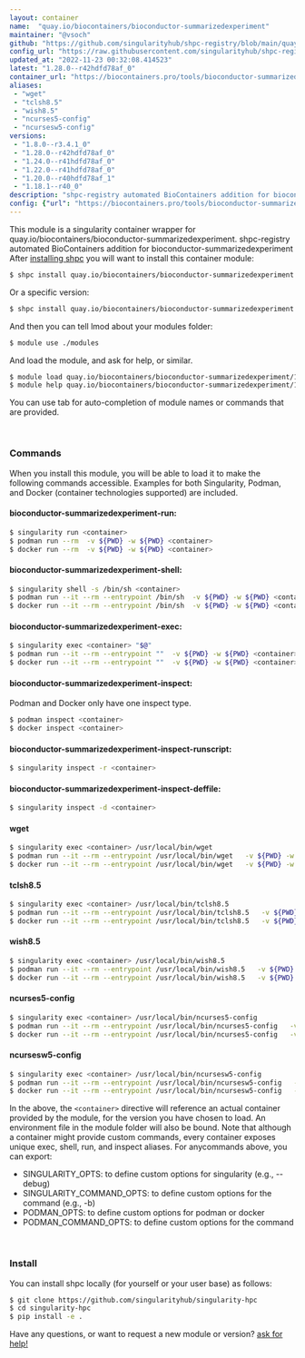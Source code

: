 ```yaml
---
layout: container
name:  "quay.io/biocontainers/bioconductor-summarizedexperiment"
maintainer: "@vsoch"
github: "https://github.com/singularityhub/shpc-registry/blob/main/quay.io/biocontainers/bioconductor-summarizedexperiment/container.yaml"
config_url: "https://raw.githubusercontent.com/singularityhub/shpc-registry/main/quay.io/biocontainers/bioconductor-summarizedexperiment/container.yaml"
updated_at: "2022-11-23 00:32:08.414523"
latest: "1.28.0--r42hdfd78af_0"
container_url: "https://biocontainers.pro/tools/bioconductor-summarizedexperiment"
aliases:
 - "wget"
 - "tclsh8.5"
 - "wish8.5"
 - "ncurses5-config"
 - "ncursesw5-config"
versions:
 - "1.8.0--r3.4.1_0"
 - "1.28.0--r42hdfd78af_0"
 - "1.24.0--r41hdfd78af_0"
 - "1.22.0--r41hdfd78af_0"
 - "1.20.0--r40hdfd78af_1"
 - "1.18.1--r40_0"
description: "shpc-registry automated BioContainers addition for bioconductor-summarizedexperiment"
config: {"url": "https://biocontainers.pro/tools/bioconductor-summarizedexperiment", "maintainer": "@vsoch", "description": "shpc-registry automated BioContainers addition for bioconductor-summarizedexperiment", "latest": {"1.28.0--r42hdfd78af_0": "sha256:e0028e886b4fb6a3ded31d03c8b1c53a4d6df5d9a18ec924c07afd73d16f5b7a"}, "tags": {"1.8.0--r3.4.1_0": "sha256:0ceb18de72349ab17795421b8a9e020700e8b86d8a64d1eb338d3c79dc9016b4", "1.28.0--r42hdfd78af_0": "sha256:e0028e886b4fb6a3ded31d03c8b1c53a4d6df5d9a18ec924c07afd73d16f5b7a", "1.24.0--r41hdfd78af_0": "sha256:d52a5e759c3fd8cfbc50cf8cd3f0afac915785948dd1c3831303e17c262708fa", "1.22.0--r41hdfd78af_0": "sha256:804a217535f76783f48c5eb6ea8afb9c987203f433c6345e7f608c0896cd77e7", "1.20.0--r40hdfd78af_1": "sha256:a5635fb3bc105632dd78f3ce83b413d6fe3c2051ca8dc109a6ae2079d73fd763", "1.18.1--r40_0": "sha256:70c154f9aee9152d9e03c474cd4b5e5eee5856cda5b62c46b10c4ae7932e763d"}, "docker": "quay.io/biocontainers/bioconductor-summarizedexperiment", "aliases": {"wget": "/usr/local/bin/wget", "tclsh8.5": "/usr/local/bin/tclsh8.5", "wish8.5": "/usr/local/bin/wish8.5", "ncurses5-config": "/usr/local/bin/ncurses5-config", "ncursesw5-config": "/usr/local/bin/ncursesw5-config"}}
---
```


This module is a singularity container wrapper for quay.io/biocontainers/bioconductor-summarizedexperiment.
shpc-registry automated BioContainers addition for bioconductor-summarizedexperiment
After [installing shpc](#install) you will want to install this container module:


```bash
$ shpc install quay.io/biocontainers/bioconductor-summarizedexperiment
```

Or a specific version:

```bash
$ shpc install quay.io/biocontainers/bioconductor-summarizedexperiment:1.28.0--r42hdfd78af_0
```

And then you can tell lmod about your modules folder:

```bash
$ module use ./modules
```

And load the module, and ask for help, or similar.

```bash
$ module load quay.io/biocontainers/bioconductor-summarizedexperiment/1.28.0--r42hdfd78af_0
$ module help quay.io/biocontainers/bioconductor-summarizedexperiment/1.28.0--r42hdfd78af_0
```

You can use tab for auto-completion of module names or commands that are provided.

<br>

### Commands

When you install this module, you will be able to load it to make the following commands accessible.
Examples for both Singularity, Podman, and Docker (container technologies supported) are included.

#### bioconductor-summarizedexperiment-run:

```bash
$ singularity run <container>
$ podman run --rm  -v ${PWD} -w ${PWD} <container>
$ docker run --rm  -v ${PWD} -w ${PWD} <container>
```

#### bioconductor-summarizedexperiment-shell:

```bash
$ singularity shell -s /bin/sh <container>
$ podman run --it --rm --entrypoint /bin/sh  -v ${PWD} -w ${PWD} <container>
$ docker run --it --rm --entrypoint /bin/sh  -v ${PWD} -w ${PWD} <container>
```

#### bioconductor-summarizedexperiment-exec:

```bash
$ singularity exec <container> "$@"
$ podman run --it --rm --entrypoint ""  -v ${PWD} -w ${PWD} <container> "$@"
$ docker run --it --rm --entrypoint ""  -v ${PWD} -w ${PWD} <container> "$@"
```

#### bioconductor-summarizedexperiment-inspect:

Podman and Docker only have one inspect type.

```bash
$ podman inspect <container>
$ docker inspect <container>
```

#### bioconductor-summarizedexperiment-inspect-runscript:

```bash
$ singularity inspect -r <container>
```

#### bioconductor-summarizedexperiment-inspect-deffile:

```bash
$ singularity inspect -d <container>
```


#### wget

```bash
$ singularity exec <container> /usr/local/bin/wget
$ podman run --it --rm --entrypoint /usr/local/bin/wget   -v ${PWD} -w ${PWD} <container> -c " $@"
$ docker run --it --rm --entrypoint /usr/local/bin/wget   -v ${PWD} -w ${PWD} <container> -c " $@"
```


#### tclsh8.5

```bash
$ singularity exec <container> /usr/local/bin/tclsh8.5
$ podman run --it --rm --entrypoint /usr/local/bin/tclsh8.5   -v ${PWD} -w ${PWD} <container> -c " $@"
$ docker run --it --rm --entrypoint /usr/local/bin/tclsh8.5   -v ${PWD} -w ${PWD} <container> -c " $@"
```


#### wish8.5

```bash
$ singularity exec <container> /usr/local/bin/wish8.5
$ podman run --it --rm --entrypoint /usr/local/bin/wish8.5   -v ${PWD} -w ${PWD} <container> -c " $@"
$ docker run --it --rm --entrypoint /usr/local/bin/wish8.5   -v ${PWD} -w ${PWD} <container> -c " $@"
```


#### ncurses5-config

```bash
$ singularity exec <container> /usr/local/bin/ncurses5-config
$ podman run --it --rm --entrypoint /usr/local/bin/ncurses5-config   -v ${PWD} -w ${PWD} <container> -c " $@"
$ docker run --it --rm --entrypoint /usr/local/bin/ncurses5-config   -v ${PWD} -w ${PWD} <container> -c " $@"
```


#### ncursesw5-config

```bash
$ singularity exec <container> /usr/local/bin/ncursesw5-config
$ podman run --it --rm --entrypoint /usr/local/bin/ncursesw5-config   -v ${PWD} -w ${PWD} <container> -c " $@"
$ docker run --it --rm --entrypoint /usr/local/bin/ncursesw5-config   -v ${PWD} -w ${PWD} <container> -c " $@"
```



In the above, the `<container>` directive will reference an actual container provided
by the module, for the version you have chosen to load. An environment file in the
module folder will also be bound. Note that although a container
might provide custom commands, every container exposes unique exec, shell, run, and
inspect aliases. For anycommands above, you can export:

 - SINGULARITY_OPTS: to define custom options for singularity (e.g., --debug)
 - SINGULARITY_COMMAND_OPTS: to define custom options for the command (e.g., -b)
 - PODMAN_OPTS: to define custom options for podman or docker
 - PODMAN_COMMAND_OPTS: to define custom options for the command

<br>

### Install

You can install shpc locally (for yourself or your user base) as follows:

```bash
$ git clone https://github.com/singularityhub/singularity-hpc
$ cd singularity-hpc
$ pip install -e .
```

Have any questions, or want to request a new module or version? [ask for help!](https://github.com/singularityhub/singularity-hpc/issues)